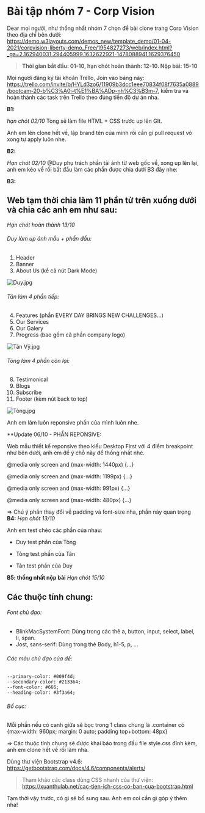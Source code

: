 # Bài tập nhóm 7 - Corp Vision
Dear mọi người, như thống nhất nhóm 7 chọn đề bài clone trang Corp Vision theo địa chỉ bên dưới:
https://demo.w3layouts.com/demos_new/template_demo/01-04-2021/corpvision-liberty-demo_Free/1954827273/web/index.html?_ga=2.162940031.294405999.1632622921-1478088941.1629376450
>**Thời gian bắt đầu: 01-10, hạn chót hoàn thành: 12-10. Nộp bài: 15-10**

Mọi người đăng ký tài khoản Trello, Join vào bảng này: https://trello.com/invite/b/HYLd3zo6/11909b3dcc1eee70834f08f7635a0889/bootcam-20-b%C3%A0i-t%E1%BA%ADp-nh%C3%B3m-7, kiểm tra và hoàn thành các task trên Trello theo đúng tiến độ dự án nha.

**B1:**

_hạn chót 02/10_
Tòng sẽ làm file HTML + CSS trước up lên GIt.

Anh em lên clone hết về, lập brand tên của mình rồi cần gì pull request vô xong tự apply luôn nhe.

**B2:**

_Hạn chót 02/10_
@Duy phụ trách phần tải ảnh từ web gốc về, xong up lên lại, anh em kéo về rồi bắt đầu làm các phần được chia dưới B3 đây nhe:


**B3:**

## Web tạm thời chia làm 11 phần từ trên xuống dưới và chia các anh em như sau:

_Hạn chót hoàn thành 13/10_

###### Duy làm up ảnh mẫu + phần đầu:
1. Header
2. Banner
3. About Us (kể cả nút Dark Mode)

![Duy.jpg](https://2.pik.vn/2021b4cff978-88f5-4873-a10d-6dc34c2229b1.jpg)

###### Tân làm 4 phần tiếp:

4. Features (phần EVERY DAY BRINGS NEW CHALLENGES...)
5. Our Services
6. Our Galery
7. Progress (bao gồm cả phần company logo)


![Tân Vỹ.jpg](https://2.pik.vn/20219e5dfe6c-a948-469e-849e-b3005627e4d1.jpg)

###### Tòng làm 4 phần còn lại:

8. Testimonical
9. Blogs
10. Subscribe
11. Footer (kèm nút back to top)


![Tòng.jpg](https://2.pik.vn/202183ef5fba-f29a-4991-91ef-8d6026f19c94.jpg)

Anh em làm luôn reponsive phần của mình luôn nhe. 

**Update 06/10 - PHẦN REPONSIVE:

Web mẫu thiết kế reponsive theo kiểu Desktop First với 4 điểm breakpoint như bên dưới, anh em để ý chỗ này để thống nhất nhe.

@media only screen and (max-width: 1440px) {...}

@media only screen and (max-width: 1199px) {...}

@media only screen and (max-width: 991px) {...}

@media only screen and (max-width: 480px) {...}

=> Chú ý phần thay đổi về padding và font-size nha, phần này quan trọng
**B4:**
_Hạn chót 13/10_

Anh em test chéo các phần của nhau:

- Duy test phần của Tòng

- Tòng test phần của Tân

- Tân test phần của Duy

**B5: thống nhất nộp bài**
_Hạn chót 15/10_

## Các thuộc tính chung:

###### Font chủ đạo:

- BlinkMacSystemFont: Dùng trong các thẻ a, button, input, select, label, li, span.
- Jost, sans-serif: Dùng trong thẻ Body, h1-5, p, ...

###### Các màu chủ đạo của đề:
    --primary-color: #009f4d;
    --secondary-color: #213364;
    --font-color: #666;
    --heading-color: #3f3a64;
    
###### Bố cục:
Mỗi phần nếu có canh giữa sẽ bọc trong 1 class chung là .container có {max-width: 960px; margin: 0 auto; padding top+bottom: 48px}

=> Các thuộc tính chung sẽ được khai báo trong đầu file style.css đính kèm, anh em clone hết về rồi làm nha.
    
Dùng thư viện Bootstrap v4.6: https://getbootstrap.com/docs/4.6/components/alerts/

>Tham khảo các class dùng CSS nhanh của thư viện:
>https://xuanthulab.net/cac-tien-ich-css-co-ban-cua-bootstrap.html

Tạm thời vậy trước, có gì sẽ bổ sung sau. Anh em coi cần gì góp ý thêm nha!

